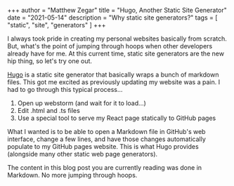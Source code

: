 +++
author = "Matthew Zegar"
title = "Hugo, Another Static Site Generator"
date = "2021-05-14"
description = "Why static site generators?"
tags = [
    "static",
    "site",
    "generators"
]
+++

I always took pride in creating my personal websites basically from scratch. But, what's the point of jumping through hoops
when other developers already have for me. At this current time, static site generators are the new hip thing, so let's
try one out.

[Hugo](https://gohugo.io/) is a static site generator that basically wraps a bunch of markdown files. This got me excited
as previously updating my website was a pain. I had to go through this typical process...

1. Open up webstorm (and wait for it to load...)
2. Edit .html and .ts files
3. Use a special tool to serve my React page statically to GitHub pages

What I wanted is to be able to open a Markdown file in GitHub's web interface, change a few lines, and have those changes
automatically populate to my GitHub pages website. This is what Hugo provides (alongside many other static web page generators).

The content in this blog post you are currently reading was done in Markdown. No more jumping through hoops.



